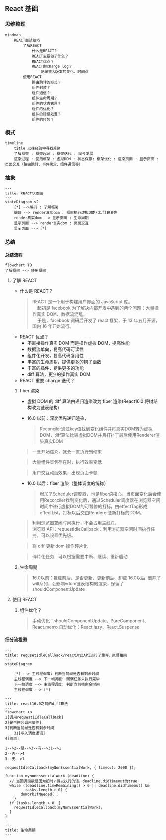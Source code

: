 ## React 基础

### 思维整理

```mermaid
mindmap
    REACT面试技巧
        了解REACT
            什么是REACT？
            REACT主要做了什么？
            REACT优点？
            REACT的change log？
                记录重大版本的变化、时间点
        使用REACT
            路由跳转的方式？
            组件封装？
            组件通信？
            组件生命周期？
            组件的状态管理？
            组件的优化？
            组件的错误处理？
            组件的打包？
```

### 模式

```mermaid
timeline
    title 以往经验中寻找规律
    了解框架 : 框架起源 : 框架迭代 : 现今发展
    渲染过程 : 使用框架 : 虚拟DOM : 状态保存: 框架优化 : 渲染页面 : 显示页面 : 页面交互（路由跳转、事件绑定、组件通信等）
```

### 抽象

```mermaid
---
title: REACT状态图
---
stateDiagram-v2
    [*] -->编码 : 了解框架
    编码 --> render真实dom : 框架执行虚拟DOM/diff算法等
    render真实dom --> 显示页面 : 生命周期
    显示页面 --> render真实dom : 页面交互
    显示页面 --> [*]
```

### 总结

#### 总结流程

```mermaid
flowchart TB
了解框架 --> 使用框架
```

1. 了解 REACT

   - 什么是 REACT？
     > REACT 是一个用于构建用户界面的 JavaScript 库。  
     > &nbsp;&nbsp;&nbsp;&nbsp;起初是 facebook 为了解决内部开发中遇到的两个问题：大量操作真实 DOM、数据流混乱。  
     > &nbsp;&nbsp;&nbsp;&nbsp;于是，facebook 调研后开发了 react 框架，于 13 年五月开源，国内 16 年开始流行。
   - REACT 优点？
     - 不直接操作真实 DOM 而是操作虚拟 DOM，提高性能
     - 数据流单向，提高代码可读性
     - 组件化开发，提高代码复用性
     - 丰富的生命周期，提供更多的钩子函数
     - 丰富的插件，提供更多的功能
     - diff 算法，更少的操作真实 DOM
   - REACT 重要 change 迭代？

    1. fiber 渲染
        - 虚拟 DOM 的 diff 算法由递归渲染改为 fiber 渲染(React16.0 将树结构改为链表结构)

        - 16.0 以前：深度优先递归渲染，
            > Reconciler通过key值找到变化组件并将真实DOM转为虚拟DOM，diff算法比较虚拟DOM并且打补丁最后使用Renderer渲染真实DOM

        > 一旦开始渲染，就会一直执行到结束

        > 大量组件实例存在时，执行效率变低

        > 用户交互动画效果，出现页面卡顿

        - 16.0 以后：fiber 渲染（整体调度的统称）

            > 增加了Scheduler调度器，也是fiber的核心，当页面变化后会使用Reconciler找到变化后，通过Scheduler调度器在浏览器空闲时间中进行虚拟DOM的可暂停的打标，由effectTag形成effectList，打标以后交由Renderer更新打标的DOM。

        > 利用浏览器空闲时间执行，不会占用主线程。  
        > 浏览器 API：requestIdleCallback：利用浏览器空闲时间执行任务，可以设置优先级。

        > 将 diff 更新 dom 操作碎片化

        > 碎片化任务，可以根据需要中断、继续、重新启动
    2. 生命周期
        > 16.0以前：挂载前后、是否更新、更新前后、卸载
        > 16.0以后: 删除了will系列，会影响vdom链表结构的渲染，保留了shouldComponentUpdate
2. 使用 REACT
   1. 组件优化？
        > 手动优化：shouldComponentUpdate、PureComponent、React.memo
        > 自动优化：React.lazy、React.Suspense

#### 细分流程图

```mermaid
---
title: requsetIdleCallback/react对此API进行了重写，原理相同
---
stateDiagram

    [*] --> 主线程调度: 判断当前帧是否有剩余时间
    主线程调度 --> 下一帧调度: 回调任务未执行完毕
    下一帧调度 --> 主线程调度: 判断当前帧剩余时间
    主线程调度 --> [*]
```


```mermaid
---
title: react16.0之前的diff算法
---
flowchart TB
1[调用requestIIdleCallback]
2[是否符合调用条件]
3[判断当前帧是否有剩余时间]
    31[写入调度逻辑]
4[结束]

1-->2--是-->3--有-->31-->1
2--否-->4
3--无-->1
```
```
requestIdleCallback(myNonEssentialWork, { timeout: 2000 });

function myNonEssentialWork (deadline) {
  // 当回调函数是因为超时才得以执行的话，deadline.didTimeout为true
  while ((deadline.timeRemaining() > 0 || deadline.didTimeout) &&
         tasks.length > 0) {
       doWorkIfNeeded();
    }
  if (tasks.length > 0) {
    requestIdleCallback(myNonEssentialWork);
  }
}
```

```mermaid
---
title: 生命周期
--- 
```
